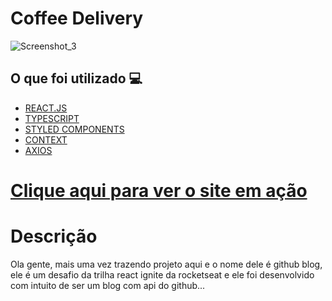 <h1> Coffee Delivery </h1>

![Screenshot_3](https://user-images.githubusercontent.com/96798145/208475189-e852abf1-11dc-4b3c-9ab9-a3a403825186.png)


<h2> O que foi utilizado 💻 </h2>

- [REACT.JS]()
- [TYPESCRIPT]()
- [STYLED COMPONENTS]()
- [CONTEXT]()
- [AXIOS]()


<h1> <a href="https://github-blog-challenger.netlify.app/"> Clique aqui para ver o site em ação </a></h1>

<h1> Descrição </h1>
<p> Ola gente, mais uma vez trazendo projeto aqui e o nome dele é github blog, ele é um desafio da trilha react ignite da rocketseat e ele foi desenvolvido com intuito de ser um blog com api do github... </p>
